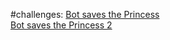 #challenges: 
[Bot saves the Princess](https://www.hackerrank.com/challenges/saveprincess)  
[Bot saves the Princess 2](https://www.hackerrank.com/challenges/saveprincess2)


